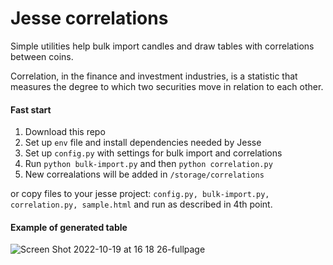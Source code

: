 # Jesse correlations 

Simple utilities help bulk import candles and draw tables with correlations between coins.

Correlation, in the finance and investment industries, is a statistic that measures the degree to which two securities move in relation to each other.

#### Fast start

1. Download this repo
2. Set up `env` file and install dependencies needed by Jesse
3. Set up `config.py` with settings for bulk import and correlations
4. Run `python bulk-import.py` and then `python correlation.py`
5. New correalations will be added in `/storage/correlations`

or copy files to your jesse project: `config.py, bulk-import.py, correlation.py, sample.html` and run as described in 4th point.

#### Example of generated table

![Screen Shot 2022-10-19 at 16 18 26-fullpage](https://user-images.githubusercontent.com/25667028/196711305-7ad0fd62-1386-4291-b8f3-d67a033b20c0.png)
